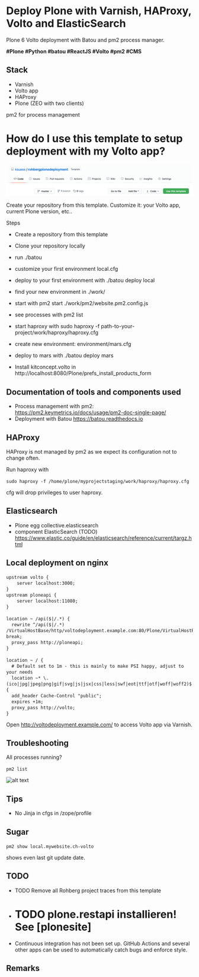 Deploy Plone with Varnish, HAProxy, Volto and ElasticSearch
===========================================================

Plone 6 Volto deployment with Batou and pm2 process manager. 

**#Plone #Python #batou #ReactJS #Volto #pm2 #CMS**

## Stack

* Varnish
* Volto app
* HAProxy
* Plone (ZEO with two clients)

pm2 for process management


# How do I use this template to setup deployment with my Volto app?

![alt text](./docs/ksuess_rohbergplonedeployment__usetemplate.png "use template rohbergplonedeployment")

Create your repository from this template. Customize it: your Volto app, current Plone version, etc..

Steps
- Create a repository from this template
- Clone your repository locally
- run ./batou
- customize your first environment local.cfg
- deploy to your first environment with ./batou deploy local 
- find your new environment in ./work/
- start with pm2 start ./work/pm2/website.pm2.config.js
- see processes with pm2 list 
- start haproxy with sudo haproxy -f path-to-your-project/work/haproxy/haproxy.cfg

- create new environment: environment/mars.cfg
- deploy to mars with ./batou deploy mars

- Install kitconcept.volto in http://localhost:8080/Plone/prefs_install_products_form


## Documentation of tools and components used

- Process management with pm2: https://pm2.keymetrics.io/docs/usage/pm2-doc-single-page/
- Deployment with Batou https://batou.readthedocs.io

## HAProxy

HAProxy is not managed by pm2 as we expect its configuration not to change often.

Run haproxy with 

```sudo haproxy -f /home/plone/myprojectstaging/work/haproxy/haproxy.cfg ```

cfg will drop privileges to user haproxy.

## Elasticsearch

- Plone egg collective.elasticsearch
- component ElasticSearch (TODO) https://www.elastic.co/guide/en/elasticsearch/reference/current/targz.html


## Local deployment on nginx


```
upstream volto {
    server localhost:3000;
}
upstream ploneapi {
    server localhost:11080;
}

location ~ /api($|/.*) {
  rewrite ^/api($|/.*) /VirtualHostBase/http/voltodeployment.example.com:80/Plone/VirtualHostRoot/_vh_api$1 break;
  proxy_pass http://ploneapi;
}

location ~ / {
  # Default set to 1m - this is mainly to make PSI happy, adjust to your needs
  location ~* \.(ico|jpg|jpeg|png|gif|svg|js|jsx|css|less|swf|eot|ttf|otf|woff|woff2)$ {
  add_header Cache-Control "public";
  expires +1m;
  proxy_pass http://volto;
}
````

Open http://voltodeployment.example.com/ to access Volto app via Varnish.


## Troubleshooting


All processes running?

`pm2 list`

![alt text](./docs/pm2-list.png "pm2 list")


## Tips


- No Jinja in cfgs in /zope/profile

## Sugar

`pm2 show local.mywebsite.ch-volto`

shows even last git update date.



## TODO

- TODO Remove all Rohberg project traces from this template
- # TODO plone.restapi installieren! See [plonesite]
- Continuous integration has not been set up. 
GitHub Actions and several other apps can be used to automatically catch bugs and enforce style. 

## Remarks
